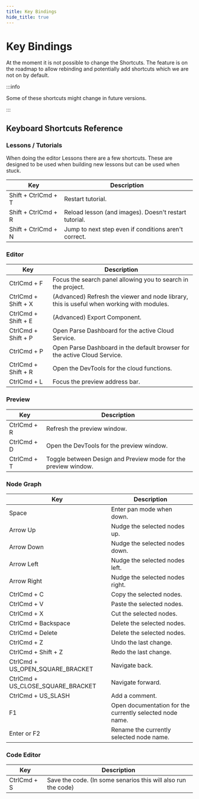 ```yaml
---
title: Key Bindings
hide_title: true
---
```


# Key Bindings

At the moment it is not possible to change the Shortcuts. The feature is on the roadmap to allow rebinding and potentially add shortcuts which we are not on by default.

:::info

Some of these shortcuts might change in future versions.

:::

## Keyboard Shortcuts Reference

<div className="ndl-table-35-65">

### Lessons / Tutorials

When doing the editor Lessons there are a few shortcuts. These are designed to be used when building new lessons but can be used when stuck.

| Key                             | Description                                                                                                          |
| ------------------------------- | -------------------------------------------------------------------------------------------------------------------- |
| Shift + CtrlCmd + T             | Restart tutorial.                                                                                                    |
| Shift + CtrlCmd + R             | Reload lesson (and images). Doesn't restart tutorial.                                                                |
| Shift + CtrlCmd + N             | Jump to next step even if conditions aren't correct.                                                                 |

### Editor

| Key                             | Description                                                                                                          |
| ------------------------------- | -------------------------------------------------------------------------------------------------------------------- |
| CtrlCmd + F                     | Focus the search panel allowing you to search in the project.                                                        |
| CtrlCmd + Shift + X             | (Advanced) Refresh the viewer and node library, this is useful when working with modules.                            |
| CtrlCmd + Shift + E             | (Advanced) Export Component.                                                                                         |
| CtrlCmd + Shift + P             | Open Parse Dashboard for the active Cloud Service.                                                                   |
| CtrlCmd + P                     | Open Parse Dashboard in the default browser for the active Cloud Service.                                            |
| CtrlCmd + Shift + R             | Open the DevTools for the cloud functions.                                                                           |
| CtrlCmd + L                     | Focus the preview address bar.                                                                                       |

### Preview

| Key                             | Description                                                                                                          |
| ------------------------------- | -------------------------------------------------------------------------------------------------------------------- |
| CtrlCmd + R                     | Refresh the preview window.                                                                                          |
| CtrlCmd + D                     | Open the DevTools for the preview window.                                                                            |
| CtrlCmd + T                     | Toggle between Design and Preview mode for the preview window.                                                       |

### Node Graph

| Key                             | Description                                                                                                          |
| ------------------------------- | -------------------------------------------------------------------------------------------------------------------- |
| Space                           | Enter pan mode when down.                                                                                            |
| Arrow Up                        | Nudge the selected nodes up.                                                                                         |
| Arrow Down                      | Nudge the selected nodes down.                                                                                       |
| Arrow Left                      | Nudge the selected nodes left.                                                                                       |
| Arrow Right                     | Nudge the selected nodes right.                                                                                      |
| CtrlCmd + C                     | Copy the selected nodes.                                                                                             |
| CtrlCmd + V                     | Paste the selected nodes.                                                                                            |
| CtrlCmd + X                     | Cut the selected nodes.                                                                                              |
| CtrlCmd + Backspace             | Delete the selected nodes.                                                                                           |
| CtrlCmd + Delete                | Delete the selected nodes.                                                                                           |
| CtrlCmd + Z                     | Undo the last change.                                                                                                |
| CtrlCmd + Shift + Z             | Redo the last change.                                                                                                |
| CtrlCmd + US_OPEN_SQUARE_BRACKET | Navigate back.                                                                                                      |
| CtrlCmd + US_CLOSE_SQUARE_BRACKET | Navigate forward.                                                                                                  |
| CtrlCmd + US_SLASH              | Add a comment.                                                                                                       |
| F1                              | Open documentation for the currently selected node name.                                                             |
| Enter or F2                     | Rename the currently selected node name.                                                                             |

### Code Editor

| Key                             | Description                                                                                                          |
| ------------------------------- | -------------------------------------------------------------------------------------------------------------------- |
| CtrlCmd + S                     | Save the code. (In some senarios this will also run the code)                                                        |

</div>
